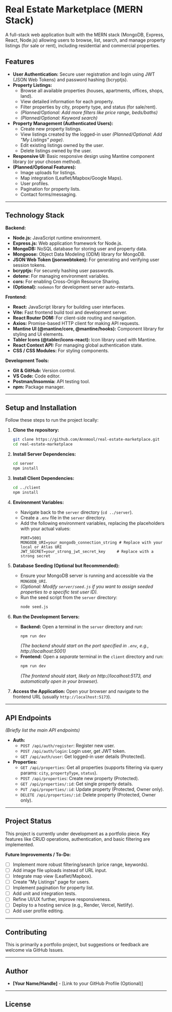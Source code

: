 # Real Estate Marketplace (MERN Stack)

A full-stack web application built with the MERN stack (MongoDB, Express, React, Node.js) allowing users to browse, list, search, and manage property listings (for sale or rent), including residential and commercial properties.


## Features

*   **User Authentication:** Secure user registration and login using JWT (JSON Web Tokens) and password hashing (bcryptjs).
*   **Property Listings:**
    *   Browse all available properties (houses, apartments, offices, shops, land).
    *   View detailed information for each property.
    *   Filter properties by city, property type, and status (for sale/rent).
    *   *(Planned/Optional: Add more filters like price range, beds/baths)*
    *   *(Planned/Optional: Keyword search)*
*   **Property Management (Authenticated Users):**
    *   Create new property listings.
    *   View listings created by the logged-in user *(Planned/Optional: Add "My Listings" page)*.
    *   Edit existing listings owned by the user.
    *   Delete listings owned by the user.
*   **Responsive UI:** Basic responsive design using Mantine component library (or your chosen method).
*   **(Planned/Optional Features):**
    *   Image uploads for listings.
    *   Map integration (Leaflet/Mapbox/Google Maps).
    *   User profiles.
    *   Pagination for property lists.
    *   Contact forms/messaging.

---

## Technology Stack

**Backend:**

*   **Node.js:** JavaScript runtime environment.
*   **Express.js:** Web application framework for Node.js.
*   **MongoDB:** NoSQL database for storing user and property data.
*   **Mongoose:** Object Data Modeling (ODM) library for MongoDB.
*   **JSON Web Token (jsonwebtoken):** For generating and verifying user session tokens.
*   **bcryptjs:** For securely hashing user passwords.
*   **dotenv:** For managing environment variables.
*   **cors:** For enabling Cross-Origin Resource Sharing.
*   **(Optional):** `nodemon` for development server auto-restarts.

**Frontend:**

*   **React:** JavaScript library for building user interfaces.
*   **Vite:** Fast frontend build tool and development server.
*   **React Router DOM:** For client-side routing and navigation.
*   **Axios:** Promise-based HTTP client for making API requests.
*   **Mantine UI (@mantine/core, @mantine/hooks):** Component library for styling and UI elements.
*   **Tabler Icons (@tabler/icons-react):** Icon library used with Mantine.
*   **React Context API:** For managing global authentication state.
*   **CSS / CSS Modules:** For styling components.

**Development Tools:**

*   **Git & GitHub:** Version control.
*   **VS Code:** Code editor.
*   **Postman/Insomnia:** API testing tool.
*   **npm:** Package manager.

---

## Setup and Installation

Follow these steps to run the project locally:

1.  **Clone the repository:**
    ```bash
    git clone https://github.com/Annmool/real-estate-marketplace.git
    cd real-estate-marketplace
    ```

2.  **Install Server Dependencies:**
    ```bash
    cd server
    npm install
    ```

3.  **Install Client Dependencies:**
    ```bash
    cd ../client
    npm install
    ```

4.  **Environment Variables:**
    *   Navigate back to the `server` directory (`cd ../server`).
    *   Create a `.env` file in the `server` directory.
    *   Add the following environment variables, replacing the placeholders with your actual values:
        ```env
        PORT=5001
        MONGODB_URI=your_mongodb_connection_string # Replace with your local or Atlas URI
        JWT_SECRET=your_strong_jwt_secret_key     # Replace with a strong secret
        ```

5.  **Database Seeding (Optional but Recommended):**
    *   Ensure your MongoDB server is running and accessible via the `MONGODB_URI`.
    *   *(Optional: Modify `server/seed.js` if you want to assign seeded properties to a specific test user ID).*
    *   Run the seed script from the `server` directory:
        ```bash
        node seed.js
        ```

6.  **Run the Development Servers:**
    *   **Backend:** Open a terminal in the `server` directory and run:
        ```bash
        npm run dev
        ```
        *(The backend should start on the port specified in `.env`, e.g., http://localhost:5001)*
    *   **Frontend:** Open a *separate* terminal in the `client` directory and run:
        ```bash
        npm run dev
        ```
        *(The frontend should start, likely on http://localhost:5173, and automatically open in your browser).*

7.  **Access the Application:** Open your browser and navigate to the frontend URL (usually `http://localhost:5173`).

---

## API Endpoints

*(Briefly list the main API endpoints)*

*   **Auth:**
    *   `POST /api/auth/register`: Register new user.
    *   `POST /api/auth/login`: Login user, get JWT token.
    *   `GET /api/auth/user`: Get logged-in user details (Protected).
*   **Properties:**
    *   `GET /api/properties`: Get all properties (supports filtering via query params: `city`, `propertyType`, `status`).
    *   `POST /api/properties`: Create new property (Protected).
    *   `GET /api/properties/:id`: Get single property details.
    *   `PUT /api/properties/:id`: Update property (Protected, Owner only).
    *   `DELETE /api/properties/:id`: Delete property (Protected, Owner only).

---

## Project Status

This project is currently under development as a portfolio piece. Key features like CRUD operations, authentication, and basic filtering are implemented.

**Future Improvements / To-Do:**

*   [ ] Implement more robust filtering/search (price range, keywords).
*   [ ] Add image file uploads instead of URL input.
*   [ ] Integrate map view (Leaflet/Mapbox).
*   [ ] Create "My Listings" page for users.
*   [ ] Implement pagination for property list.
*   [ ] Add unit and integration tests.
*   [ ] Refine UI/UX further, improve responsiveness.
*   [ ] Deploy to a hosting service (e.g., Render, Vercel, Netlify).
*   [ ] Add user profile editing.

---

## Contributing

This is primarily a portfolio project, but suggestions or feedback are welcome via GitHub Issues.

---

## Author

*   **[Your Name/Handle]** - [Link to your GitHub Profile (Optional)]

---

## License

